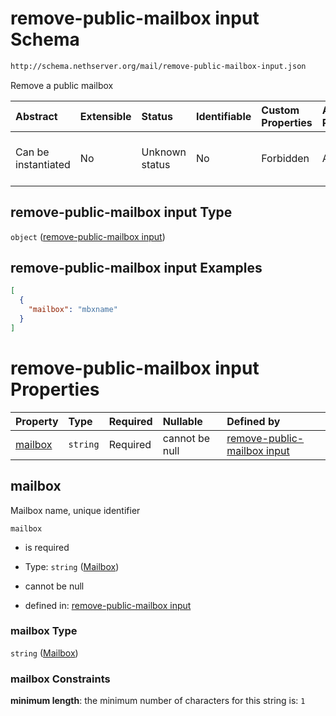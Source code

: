 # remove-public-mailbox input Schema

```txt
http://schema.nethserver.org/mail/remove-public-mailbox-input.json
```

Remove a public mailbox

| Abstract            | Extensible | Status         | Identifiable | Custom Properties | Additional Properties | Access Restrictions | Defined In                                                                                       |
| :------------------ | :--------- | :------------- | :----------- | :---------------- | :-------------------- | :------------------ | :----------------------------------------------------------------------------------------------- |
| Can be instantiated | No         | Unknown status | No           | Forbidden         | Allowed               | none                | [remove-public-mailbox-input.json](mail/remove-public-mailbox-input.json "open original schema") |

## remove-public-mailbox input Type

`object` ([remove-public-mailbox input](remove-public-mailbox-input.md))

## remove-public-mailbox input Examples

```json
[
  {
    "mailbox": "mbxname"
  }
]
```

# remove-public-mailbox input Properties

| Property            | Type     | Required | Nullable       | Defined by                                                                                                                                                                |
| :------------------ | :------- | :------- | :------------- | :------------------------------------------------------------------------------------------------------------------------------------------------------------------------ |
| [mailbox](#mailbox) | `string` | Required | cannot be null | [remove-public-mailbox input](remove-public-mailbox-input-properties-mailbox.md "http://schema.nethserver.org/mail/remove-public-mailbox-input.json#/properties/mailbox") |

## mailbox

Mailbox name, unique identifier

`mailbox`

*   is required

*   Type: `string` ([Mailbox](remove-public-mailbox-input-properties-mailbox.md))

*   cannot be null

*   defined in: [remove-public-mailbox input](remove-public-mailbox-input-properties-mailbox.md "http://schema.nethserver.org/mail/remove-public-mailbox-input.json#/properties/mailbox")

### mailbox Type

`string` ([Mailbox](remove-public-mailbox-input-properties-mailbox.md))

### mailbox Constraints

**minimum length**: the minimum number of characters for this string is: `1`
